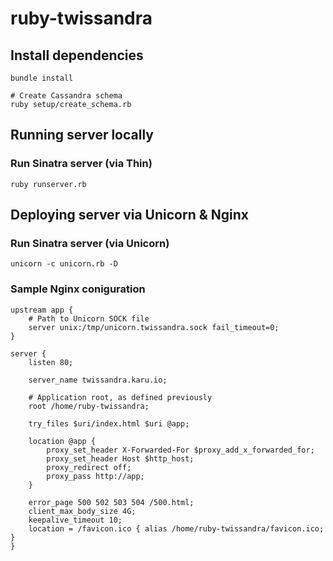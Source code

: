 ruby-twissandra
===============

## Install dependencies
```
bundle install

# Create Cassandra schema
ruby setup/create_schema.rb
```

## Running server locally
### Run Sinatra server (via Thin)
```
ruby runserver.rb
```

## Deploying server via Unicorn & Nginx
### Run Sinatra server (via Unicorn)
```
unicorn -c unicorn.rb -D
```

### Sample Nginx coniguration
```
upstream app {
    # Path to Unicorn SOCK file
    server unix:/tmp/unicorn.twissandra.sock fail_timeout=0;
}

server {
    listen 80;

    server_name twissandra.karu.io;

    # Application root, as defined previously
    root /home/ruby-twissandra;

    try_files $uri/index.html $uri @app;

    location @app {
        proxy_set_header X-Forwarded-For $proxy_add_x_forwarded_for;
        proxy_set_header Host $http_host;
        proxy_redirect off;
        proxy_pass http://app;
    }

    error_page 500 502 503 504 /500.html;
    client_max_body_size 4G;
    keepalive_timeout 10;
    location = /favicon.ico { alias /home/ruby-twissandra/favicon.ico; }
}
```
